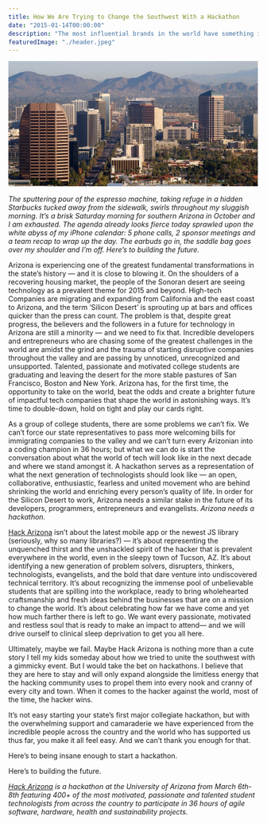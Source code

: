 ```yaml
---
title: How We Are Trying to Change the Southwest With a Hackathon
date: "2015-01-14T00:00:00"
description: "The most influential brands in the world have something in common: a strong and inspiring mission statement."
featuredImage: "./header.jpeg"
---
```


![photo of tucson az](./header.jpeg)

_The sputtering pour of the espresso machine, taking refuge in a hidden Starbucks tucked away from the sidewalk, swirls throughout my sluggish morning. It’s a brisk Saturday morning for southern Arizona in October and I am exhausted. The agenda already looks fierce today sprawled upon the white abyss of my iPhone calendar: 5 phone calls, 2 sponsor meetings and a team recap to wrap up the day. The earbuds go in, the saddle bag goes over my shoulder and I’m off. Here’s to building the future._

Arizona is experiencing one of the greatest fundamental transformations in the state’s history — and it is close to blowing it. On the shoulders of a recovering housing market, the people of the Sonoran desert are seeing technology as a prevalent theme for 2015 and beyond. High-tech Companies are migrating and expanding from California and the east coast to Arizona, and the term ‘Silicon Desert’ is sprouting up at bars and offices quicker than the press can count. The problem is that, despite great progress, the believers and the followers in a future for technology in Arizona are still a minority — and we need to fix that. Incredible developers and entrepreneurs who are chasing some of the greatest challenges in the world are amidst the grind and the trauma of starting disruptive companies throughout the valley and are passing by unnoticed, unrecognized and unsupported. Talented, passionate and motivated college students are graduating and leaving the desert for the more stable pastures of San Francisco, Boston and New York. Arizona has, for the first time, the opportunity to take on the world, beat the odds and create a brighter future of impactful tech companies that shape the world in astonishing ways. It’s time to double-down, hold on tight and play our cards right.

As a group of college students, there are some problems we can’t fix. We can’t force our state representatives to pass more welcoming bills for immigrating companies to the valley and we can’t turn every Arizonian into a coding champion in 36 hours; but what we can do is start the conversation about what the world of tech will look like in the next decade and where we stand amongst it. A hackathon serves as a representation of what the next generation of technologists should look like — an open, collaborative, enthusiastic, fearless and united movement who are behind shrinking the world and enriching every person’s quality of life. In order for the Silicon Desert to work, Arizona needs a similar stake in the future of its developers, programmers, entrepreneurs and evangelists. _Arizona needs a hackathon._

[Hack Arizona](http://hackarizona.org) isn’t about the latest mobile app or the newest JS library (seriously, why so many libraries?) — it’s about representing the unquenched thirst and the unshackled spirit of the hacker that is prevalent everywhere in the world, even in the sleepy town of Tucson, AZ. It’s about identifying a new generation of problem solvers, disrupters, thinkers, technologists, evangelists, and the bold that dare venture into undiscovered technical territory. It’s about recognizing the immense pool of unbelievable students that are spilling into the workplace, ready to bring wholehearted craftsmanship and fresh ideas behind the businesses that are on a mission to change the world. It’s about celebrating how far we have come and yet how much farther there is left to go. We want every passionate, motivated and restless soul that is ready to make an impact to attend— and we will drive ourself to clinical sleep deprivation to get you all here.

Ultimately, maybe we fail. Maybe Hack Arizona is nothing more than a cute story I tell my kids someday about how we tried to unite the southwest with a gimmicky event. But I would take the bet on hackathons. I believe that they are here to stay and will only expand alongside the limitless energy that the hacking community uses to propel them into every nook and cranny of every city and town. When it comes to the hacker against the world, most of the time, the hacker wins.

It’s not easy starting your state’s first major collegiate hackathon, but with the overwhelming support and camaraderie we have experienced from the incredible people across the country and the world who has supported us thus far, you make it all feel easy. And we can’t thank you enough for that.

Here’s to being insane enough to start a hackathon.

Here’s to building the future.


_[Hack Arizona](http://hackarizona.org) is a hackathon at the University of Arizona from March 6th-8th featuring 400+ of the most motivated, passionate and talented student technologists from across the country to participate in 36 hours of agile software, hardware, health and sustainability projects._